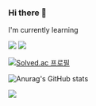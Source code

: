 ### Hi there 👋
I'm currently learning

<img src="https://img.shields.io/badge/Python-3776AB?style=flat-square&logo=Python&logoColor=white"/> <img src="https://img.shields.io/badge/Algorithm-00BCB4?style=flat-square&logo=The Algorithms&logoColor=white"/>

[![Solved.ac
프로필](http://mazassumnida.wtf/api/generate_badge?boj=localtic)](https://solved.ac/localtic)

![Anurag's GitHub stats](https://github-readme-stats.vercel.app/api?username=localtic&theme=vue&show_icons=true)

<img src="https://hits.seeyoufarm.com/api/count/incr/badge.svg?url=https%3A%2F%2Fgithub.com%2Flocaltic&count_bg=%2379C83D&title_bg=%23555555&icon=github.svg&icon_color=%23E7E7E7&title=GitHub&edge_flat=false"/>

<!--
**localtic/localtic** is a ✨ _special_ ✨ repository because its `README.md` (this file) appears on your GitHub profile.

Here are some ideas to get you started:

- 🔭 I’m currently working on ...
- 🌱 I’m currently learning ...
- 👯 I’m looking to collaborate on ...
- 🤔 I’m looking for help with ...
- 💬 Ask me about ...
- 📫 How to reach me: ...
- 😄 Pronouns: ...
- ⚡ Fun fact: ...
<a href="[연결할 링크]" target="_blank"><img src="https://img.shields.io/badge/[쓰고 싶은 텍스트]-[컬러 코드]?style=flat-square&logo=[브랜드 이름]&logoColor=white"/></a>
-->
